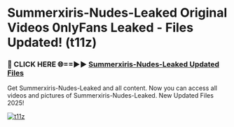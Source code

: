 # Summerxiris-Nudes-Leaked Original Videos 0nlyFans Leaked - Files Updated! (t11z)

<h3>🔴 CLICK HERE 🌐==►► <a href="https://tinyurl.com/52m3yx9h" rel="nofollow">Summerxiris-Nudes-Leaked Updated Files</a></h3>

Get Summerxiris-Nudes-Leaked and all content. Now you can access all videos and pictures of Summerxiris-Nudes-Leaked. New Updated Files 2025!

[![t11z](https://i.imgur.com/TnHtlc8.gif)](https://tinyurl.com/52m3yx9h)
